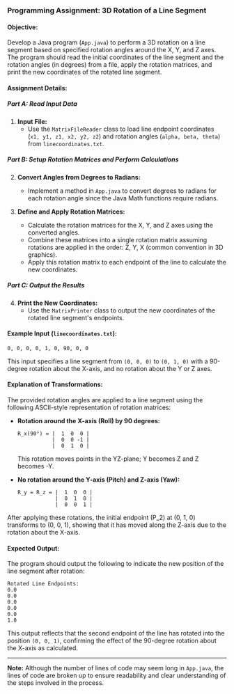 ### Programming Assignment: 3D Rotation of a Line Segment

#### Objective:
Develop a Java program (`App.java`) to perform a 3D rotation on a line segment based on specified rotation angles around the X, Y, and Z axes. The program should read the initial coordinates of the line segment and the rotation angles (in degrees) from a file, apply the rotation matrices, and print the new coordinates of the rotated line segment.

#### Assignment Details:

##### Part A: Read Input Data
1. **Input File:**
   - Use the `MatrixFileReader` class to load line endpoint coordinates (`x1, y1, z1, x2, y2, z2`) and rotation angles (`alpha, beta, theta`) from `linecoordinates.txt`.

##### Part B: Setup Rotation Matrices and Perform Calculations
2. **Convert Angles from Degrees to Radians:**
   - Implement a method in `App.java` to convert degrees to radians for each rotation angle since the Java Math functions require radians.

3. **Define and Apply Rotation Matrices:**
   - Calculate the rotation matrices for the X, Y, and Z axes using the converted angles.
   - Combine these matrices into a single rotation matrix assuming rotations are applied in the order: Z, Y, X (common convention in 3D graphics).
   - Apply this rotation matrix to each endpoint of the line to calculate the new coordinates.

##### Part C: Output the Results
4. **Print the New Coordinates:**
   - Use the `MatrixPrinter` class to output the new coordinates of the rotated line segment's endpoints.

#### Example Input (`linecoordinates.txt`):
```plaintext
0, 0, 0, 0, 1, 0, 90, 0, 0
```
This input specifies a line segment from `(0, 0, 0)` to `(0, 1, 0)` with a 90-degree rotation about the X-axis, and no rotation about the Y or Z axes.

#### Explanation of Transformations:

The provided rotation angles are applied to a line segment using the following ASCII-style representation of rotation matrices:

- **Rotation around the X-axis (Roll) by 90 degrees:**
  ```
  R_x(90°) = |  1  0  0 |
             |  0  0 -1 |
             |  0  1  0 |
  ```
  This rotation moves points in the YZ-plane; Y becomes Z and Z becomes -Y.

- **No rotation around the Y-axis (Pitch) and Z-axis (Yaw):**
  ```
  R_y = R_z = |  1  0  0 |
              |  0  1  0 |
              |  0  0  1 |
  ```

After applying these rotations, the initial endpoint \(P_2\) at (0, 1, 0) transforms to (0, 0, 1), showing that it has moved along the Z-axis due to the rotation about the X-axis.

#### Expected Output:

The program should output the following to indicate the new position of the line segment after rotation:
```
Rotated Line Endpoints:
0.0
0.0
0.0
0.0
0.0
1.0
```

This output reflects that the second endpoint of the line has rotated into the position `(0, 0, 1)`, confirming the effect of the 90-degree rotation about the X-axis as calculated.

---

**Note:**
Although the number of lines of code may seem long in `App.java`, the lines of code are broken up to ensure readability and clear understanding of the steps involved in the process.